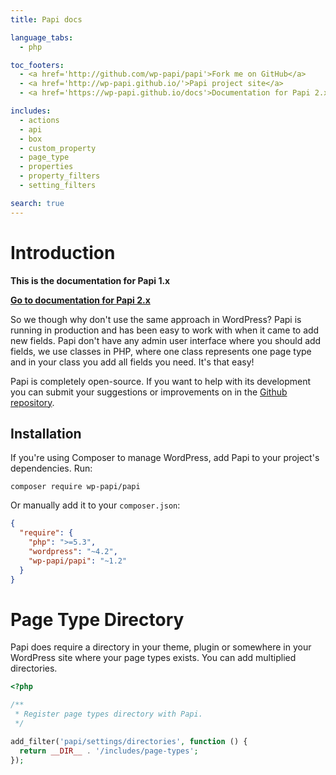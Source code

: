 ```yaml
---
title: Papi docs

language_tabs:
  - php

toc_footers:
  - <a href='http://github.com/wp-papi/papi'>Fork me on GitHub</a>
  - <a href='http://wp-papi.github.io/'>Papi project site</a>
  - <a href='https://wp-papi.github.io/docs'>Documentation for Papi 2.x</a>

includes:
  - actions
  - api
  - box
  - custom_property
  - page_type
  - properties
  - property_filters
  - setting_filters

search: true
---
```


# Introduction

**This is the documentation for Papi 1.x**

[**Go to documentation for Papi 2.x**](https://wp-papi.github.io/docs)

So we though why don't use the same approach in WordPress? Papi is  running in production and has been easy to work with when it came to add new fields. Papi don't have any admin user interface where you should add fields, we use classes in PHP, where one class represents one page type and in your class you add all fields you need. It's that easy!

Papi is completely open-source. If you want to help with its development you can submit your suggestions or improvements on in the [Github repository](https://github.com/wp-papi/papi).

## Installation

If you're using Composer to manage WordPress, add Papi to your project's dependencies. Run:

`composer require wp-papi/papi`

Or manually add it to your `composer.json`:

```json
{
  "require": {
    "php": ">=5.3",
    "wordpress": "~4.2",
    "wp-papi/papi": "~1.2"
  }
}
```

# Page Type Directory

Papi does require a directory in your theme, plugin or somewhere in your WordPress site where your page types exists. You can add multiplied directories.

```php
<?php

/**
 * Register page types directory with Papi.
 */

add_filter('papi/settings/directories', function () {
  return __DIR__ . '/includes/page-types';
});
```
